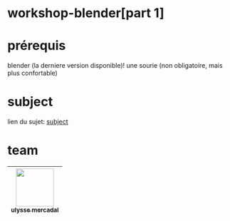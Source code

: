 # workshop-blender[part 1]

# prérequis
blender (la derniere version disponible)!
une sourie (non obligatoire, mais plus confortable)

# subject
lien du sujet: [subject](https://github.com/ulysse-mercadal/workshop_blender-part-1-/blob/main/subject.md)

# team
| [<img src="https://avatars.githubusercontent.com/u/146720787?v=4" width=85><br><sub>ulysse mercadal</sub>](https://github.com/ulysse-mercadal)
| :------------: |

